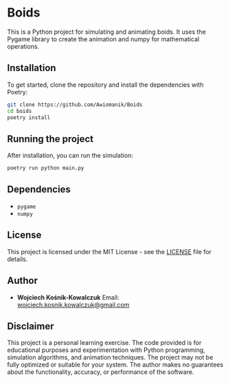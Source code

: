 # Boids
This is a Python project for simulating and animating boids. It uses the Pygame library to create the animation and numpy for mathematical operations.

## Installation
To get started, clone the repository and install the dependencies with Poetry:
```bash
git clone https://github.com/Awiomanik/Boids
cd boids
poetry install
```

## Running the project
After installation, you can run the simulation:
```bash
poetry run python main.py
```

## Dependencies
- `pygame`
- `numpy`

## License
This project is licensed under the MIT License - see the [LICENSE](LICENSE) file for details.

## Author
- **Wojciech Kośnik-Kowalczuk**
    Email: <wojciech.kosnik.kowalczuk@gmail.com>

## Disclaimer

This project is a personal learning exercise. The code provided is for educational purposes and experimentation with Python programming, simulation algorithms, and animation techniques. The project may not be fully optimized or suitable for your system.
The author makes no guarantees about the functionality, accuracy, or performance of the software.

